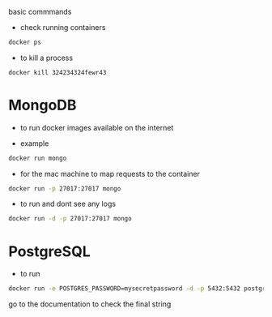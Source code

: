 basic commmands
- check running containers
```bash
docker ps
```

- to kill a process

```bash
docker kill 324234324fewr43
```

# MongoDB
- to run docker images available on the internet

- example

```bash
docker run mongo
```

- for the mac machine to map requests to the container
```bash
docker run -p 27017:27017 mongo
```

- to run and dont see any logs
```bash
docker run -d -p 27017:27017 mongo
```

# PostgreSQL
- to run
```bash
docker run -e POSTGRES_PASSWORD=mysecretpassword -d -p 5432:5432 postgres
```
go to the documentation to check the final string